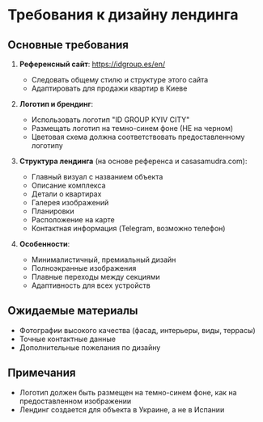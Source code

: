 # Требования к дизайну лендинга

## Основные требования

1. **Референсный сайт**: https://idgroup.es/en/
   - Следовать общему стилю и структуре этого сайта
   - Адаптировать для продажи квартир в Киеве

2. **Логотип и брендинг**:
   - Использовать логотип "ID GROUP KYIV CITY"
   - Размещать логотип на темно-синем фоне (НЕ на черном)
   - Цветовая схема должна соответствовать предоставленному логотипу

3. **Структура лендинга** (на основе референса и casasamudra.com):
   - Главный визуал с названием объекта
   - Описание комплекса
   - Детали о квартирах
   - Галерея изображений
   - Планировки
   - Расположение на карте
   - Контактная информация (Telegram, возможно телефон)

4. **Особенности**:
   - Минималистичный, премиальный дизайн
   - Полноэкранные изображения
   - Плавные переходы между секциями
   - Адаптивность для всех устройств

## Ожидаемые материалы

- Фотографии высокого качества (фасад, интерьеры, виды, террасы)
- Точные контактные данные
- Дополнительные пожелания по дизайну

## Примечания

- Логотип должен быть размещен на темно-синем фоне, как на предоставленном изображении
- Лендинг создается для объекта в Украине, а не в Испании
